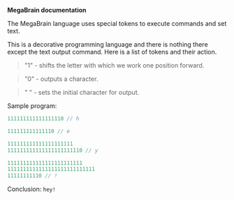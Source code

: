 **MegaBrain documentation**

The MegaBrain language uses special tokens to execute commands and set text.

This is a decorative programming language and there is nothing there except the text output command. Here is a list of tokens and their action.
> "1" - shifts the letter with which we work one position forward.

> "0" - outputs a character.

> " " - sets the initial character for output.

Sample program:

```cpp
111111111111111110 // h

111111111111110 // e

111111111111111111111
111111111111111111111110 // y

111111111111111111111111
1111111111111111111111111111
11111111110 // !
```


Conclusion: ``hey!``
